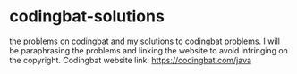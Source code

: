 # codingbat-solutions
the problems on codingbat and my solutions to codingbat problems. I will be paraphrasing the problems and linking the website to avoid infringing on the copyright.
Codingbat website link: https://codingbat.com/java
